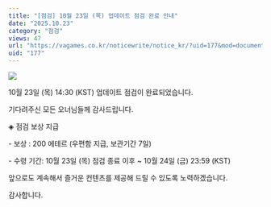 ```yaml
---
title: "[점검] 10월 23일 (목) 업데이트 점검 완료 안내"
date: "2025.10.23"
category: "점검"
views: 47
url: "https://vagames.co.kr/noticewrite/notice_kr/?uid=177&mod=document"
uid: "177"
---
```


![](/images/news/live/kr/177-0b824dba.png)

10월 23일 (목) 14:30 (KST) 업데이트 점검이 완료되었습니다.

기다려주신 모든 오너님들께 감사드립니다.

  

◈ 점검 보상 지급

\- 보상 : 200 에테르 (우편함 지급, 보관기간 7일)

\- 수령 기간: 10월 23일 (목) 점검 종료 이후 ~ 10월 24일 (금) 23:59 (KST)

  

앞으로도 계속해서 즐거운 컨텐츠를 제공해 드릴 수 있도록 노력하겠습니다.

감사합니다.
